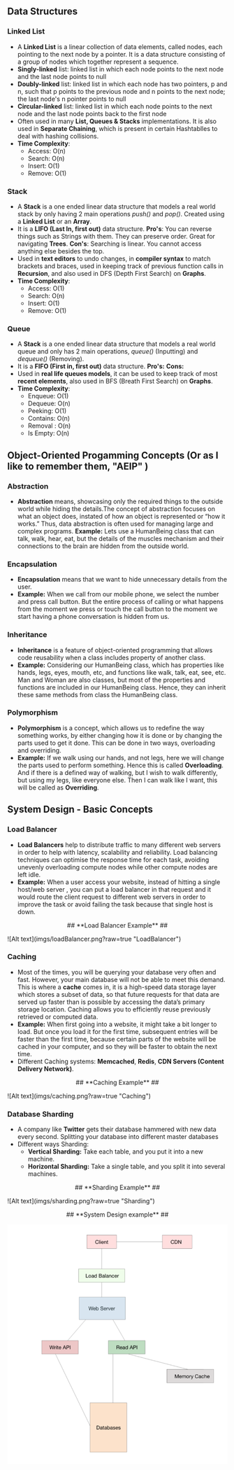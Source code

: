 
## Data Structures ##


### Linked List ###

* A **Linked List** is a linear collection of data elements, called nodes, each pointing to the next node by  a pointer. It is a data 
structure consisting of a group of nodes which together represent a sequence.
* **Singly-linked** list: linked list in which each node points to the next node and the last node points to null
* **Doubly-linked** list: linked list in which each node has two pointers, p and n, such that p points to the previous node and n points to the next node; the last node's n pointer points to null
* **Circular-linked** list: linked list in which each node points to the next node and the last node points back to the first node
* Often used in many **List, Queues & Stacks** implementations. It is also used in **Separate Chaining**, which is present in certain Hashtablles to deal with hashing collisions.
* **Time Complexity**:
    * Access: O(n)
    * Search: O(n)
    * Insert: O(1)
    * Remove: O(1)
    
   
### Stack ###   

* A **Stack** is a one ended linear data structure that models a real world stack by only having 2 main operations _push()_ and _pop()_.  Created using a **Linked List** or an **Array**.
* It is a **LIFO (Last In, first out)** data structure. **Pro's**: You can reverse things such as Strings with them. They can preserve order. Great for navigating **Trees**. **Con's**: Searching is linear. You cannot access anything else besides the top.
* Used in **text editors** to undo changes, in **compiler syntax** to match brackets and braces, used in keeping track of previous function calls in **Recursion**, and also used in DFS (Depth First Search) on **Graphs**.
* **Time Complexity**:
    * Access: O(1)
    * Search: O(n)
    * Insert: O(1)
    * Remove: O(1)

### Queue ###   

* A **Stack** is a one ended linear data structure that models a real world queue and only has 2 main operations, _queue()_ (Inputting) and _dequeue()_ (Removing).
* It is a **FIFO (First in, first out)** data structure. **Pro's:** **Cons:**
* Used in **real life queues models**, it can be used to keep track of most **recent elements**, also used in BFS (Breath First Search) on **Graphs**.
* **Time Complexity**:
    * Enqueue: O(1)
    * Dequeue: O(n)
    * Peeking: O(1)
    * Contains: O(n)
    * Removal : O(n)
    * Is Empty: O(n)














## Object-Oriented Progamming Concepts (Or as I like to remember them, "AEIP" ) ##

### Abstraction ###
* **Abstraction** means, showcasing only the required things to the outside world while hiding the details.The concept of abstraction focuses on what an object does, instated of how an object is represented or “how it works.” Thus, data abstraction is often used for managing large and complex programs. **Example:** Lets use a HumanBeing class that can talk, walk, hear, eat, but the details of the muscles mechanism and their connections to the brain are hidden from the outside world.

### Encapsulation ###
* **Encapsulation** means that we want to hide unnecessary details from the user. 
* **Example:** When we call from our mobile phone, we select the number and press call button. But the entire process of calling or what happens from the moment we press or touch the call button to the moment we start having a phone conversation is hidden from us.

### Inheritance ###
* **Inheritance** is a feature of object-oriented programming that allows code reusability when a class includes property of another class.
* **Example:** Considering our HumanBeing class, which has properties like hands, legs, eyes, mouth, etc, and functions like walk, talk, eat, see, etc. Man and Woman are also classes, but most of the properties and functions are included in our HumanBeing class. Hence, they can inherit these same methods from class the HumanBeing class.

### Polymorphism ###
* **Polymorphism** is a concept, which allows us to redefine the way something works, by either changing how it is done or by changing the parts used to get it done. This can be done in two ways, overloading and overriding. 
* **Example:** If we walk using our hands, and not legs, here we will change the parts used to perform something. Hence this is called **Overloading**. And if there is a defined way of walking, but I wish to walk differently, but using my legs, like everyone else. Then I can walk like I want, this will be called as **Overriding**.


## System Design - Basic Concepts ##

### Load Balancer ###
* **Load Balancers** help to distribute traffic to many different web servers in order to help with latency, scalability and reliability. Load balancing techniques can optimise the response time for each task, avoiding unevenly overloading compute nodes while other compute nodes are left idle.
* **Example:**  When a user access your website, instead of hitting a single host/web server , you can put a load balancer in that request and it would route the client request to different web servers in order to improve the task or avoid failing the task because that single host is down.
<p align="center">
## **Load Balancer Example** ##
</p>
![Alt text](imgs/loadBalancer.png?raw=true "LoadBalancer")

### Caching ###
* Most of the times, you will be querying your database very often and fast. However, your main database will not be able to meet this demand. This is where a **cache** comes in, it is a high-speed data storage layer which stores a subset of data,  so that future requests for that data are served up faster than is possible by accessing the data’s primary storage location. Caching allows you to efficiently reuse previously retrieved or computed data.
* **Example:** When first going into a website, it might take a bit longer to load. But once you load it for the first time, subsequent entries will be faster than the first time, because certain parts of the website will be cached in your computer, and so they will be faster to obtain the next time.
* Different Caching systems: **Memcached**, **Redis**, **CDN Servers (Content Delivery Network)**.

<p align="center">
## **Caching Example** ##
</p>
![Alt text](imgs/caching.png?raw=true "Caching")


### Database Sharding ##
* A company like **Twitter** gets their database hammered with new data every second. Splitting your database into different master databases
* Different ways Sharding: 
    * **Vertical Sharding:** Take each table, and you put it into a new machine.
    * **Horizontal Sharding:** Take a single table, and you split it into several machines.

<p align="center">
## **Sharding Example** ##
</p>
![Alt text](imgs/sharding.png?raw=true "Sharding")

<p align="center">
## **System Design example** ##
</p>

![Alt text](imgs/systemDesign.png?raw=true "SystemDesign")
